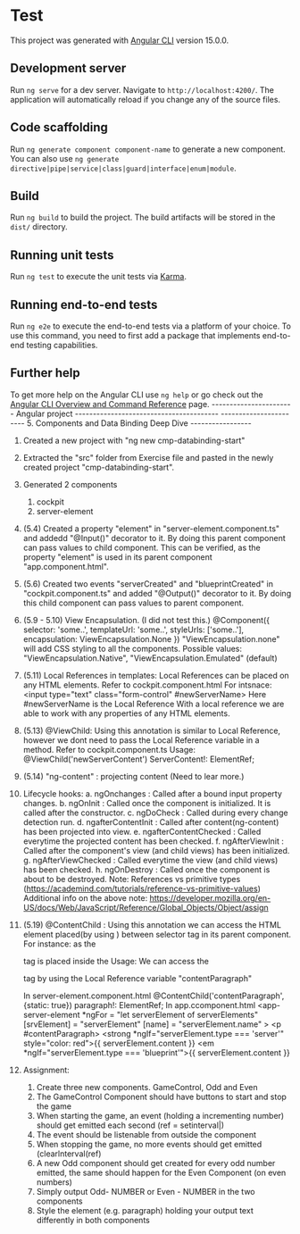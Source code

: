 # Test

This project was generated with [Angular CLI](https://github.com/angular/angular-cli) version 15.0.0.

## Development server

Run `ng serve` for a dev server. Navigate to `http://localhost:4200/`. The application will automatically reload if you change any of the source files.

## Code scaffolding

Run `ng generate component component-name` to generate a new component. You can also use `ng generate directive|pipe|service|class|guard|interface|enum|module`.

## Build

Run `ng build` to build the project. The build artifacts will be stored in the `dist/` directory.

## Running unit tests

Run `ng test` to execute the unit tests via [Karma](https://karma-runner.github.io).

## Running end-to-end tests

Run `ng e2e` to execute the end-to-end tests via a platform of your choice. To use this command, you need to first add a package that implements end-to-end testing capabilities.

## Further help

To get more help on the Angular CLI use `ng help` or go check out the [Angular CLI Overview and Command Reference](https://angular.io/cli) page.
----------------------- Angular project ----------------------------------------
----------------------- 5. Components and Data Binding Deep Dive -----------------
1. Created a new project with "ng new cmp-databinding-start"
2. Extracted the "src" folder from Exercise file and pasted in the newly created project "cmp-databinding-start".
3. Generated 2 components
    1. cockpit
    2. server-element
4. (5.4) Created a property "element" in "server-element.component.ts" and addedd "@Input()" decorator to it. By doing this parent component can pass values to child component.
This can be verified, as the property "element" is used in its parent component "app.component.html".
5. (5.6) Created two events "serverCreated" and "blueprintCreated" in "cockpit.component.ts" and added "@Output()" decorator to it. By doing this child component can pass values to parent component.
6. (5.9 - 5.10) View Encapsulation. (I did not test this.)
    @Component({
        selector: 'some..',
        templateUrl: 'some..',
        styleUrls: ['some..'],
        encapsulation: ViewEncapsulation.None
    })
    "ViewEncapsulation.none" will add CSS styling to all the components.
    Possible values: "ViewEncapsulation.Native", "ViewEncapsulation.Emulated" (default)
7. (5.11) Local References in templates: Local References can be placed on any HTML elements. Refer to cockpit.component.html
For intsnace: <input type="text" class="form-control" #newServerName>
Here #newServerName is the Local Reference 
With a local reference we are able to work with any properties of any HTML elements.
8. (5.13) @ViewChild: Using this annotation is similar to Local Reference, however we dont need to pass the Local Reference variable in a method.
Refer to cockpit.component.ts
Usage: @ViewChild('newServerContent') ServerContent!: ElementRef;
9. (5.14) "ng-content" : projecting content (Need to lear more.)
10. Lifecycle hooks: 
    a. ngOnchanges : Called after a bound input property changes.
    b. ngOnInit : Called once the component is initialized. It is called after the constructor.
    c. ngDoCheck : Called during every change detection run.
    d. ngafterContentInit : Called after content(ng-content) has been projected into view.
    e. ngafterContentChecked : Called everytime the projected content has been checked.
    f. ngAfterViewInit : Called after the component's view (and child views) has been initialized.
    g. ngAfterViewChecked : Called everytime the view (and child views) has been checked.
    h. ngOnDestroy : Called once the component is about to be destroyed.
Note: References vs primitive types (https://academind.com/tutorials/reference-vs-primitive-values) 
Additional info on the above note: https://developer.mozilla.org/en-US/docs/Web/JavaScript/Reference/Global_Objects/Object/assign
11. (5.19) @ContentChild : Using this annotation we can access the HTML element placed(by using           <ng-content>) between selector tag in its parent component.
    For instance: as the <p> tag is placed inside the <app-server-element>
    Usage: We can access the <p> tag by using the Local Reference variable "contentParagraph"

    In server-element.component.html
    @ContentChild('contentParagraph', {static: true}) paragraph!: ElementRef;
    In app.ccomponent.html 
    <app-server-element 
        *ngFor = "let serverElement of serverElements"
        [srvElement] = "serverElement"
        [name] = "serverElement.name"
        >
            <p #contentParagraph>
            <strong *ngIf="serverElement.type === 'server'" style="color: red">{{ serverElement.content }}</strong>
            <em *ngIf="serverElement.type === 'blueprint'">{{ serverElement.content }}</em>
            </p>
    </app-server-element>
12. Assignment:

    1. Create three new components. GameControl, Odd and Even
    2. The GameControl Component should have buttons to start and stop the game
    3. When starting the game, an event (holding a incrementing number) should get emitted each second (ref = setinterval|)
    4. The event should be listenable from outside the component
    5. When stopping the game, no more events should get emitted (clearlnterval(ref)
    6. A new Odd component should get created for every odd number emitted, the same should happen for the Even Component (on even numbers)
    7. Simply output Odd- NUMBER or Even - NUMBER in the two components
    8. Style the element (e.g. paragraph) holding your output text differently in both components
